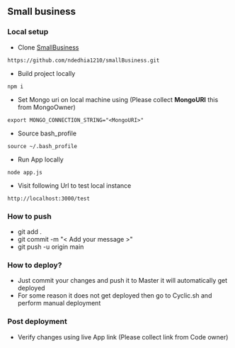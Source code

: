 ## Small business

### Local setup 
- Clone [SmallBusiness](https://github.com/ndedhia1210/smallBusiness) 
```
https://github.com/ndedhia1210/smallBusiness.git
```

- Build project locally 
```
npm i
```

- Set Mongo uri on local machine using (Please collect **MongoURI** this from MongoOwner)
```
export MONGO_CONNECTION_STRING="<MongoURI>"
````

- Source bash_profile
```
source ~/.bash_profile 
```

- Run App locally
```
node app.js
```

- Visit following Url to test local instance
```
http://localhost:3000/test
```


### How to push
- git add .
- git commit -m "< Add your message >"
- git push -u origin main


### How to deploy?
- Just commit your changes and push it to Master it will automatically get deployed
- For some reason it does not get deployed then go to Cyclic.sh and perform manual deployment

### Post deployment
- Verify changes using live App link (Please collect link from Code owner)
